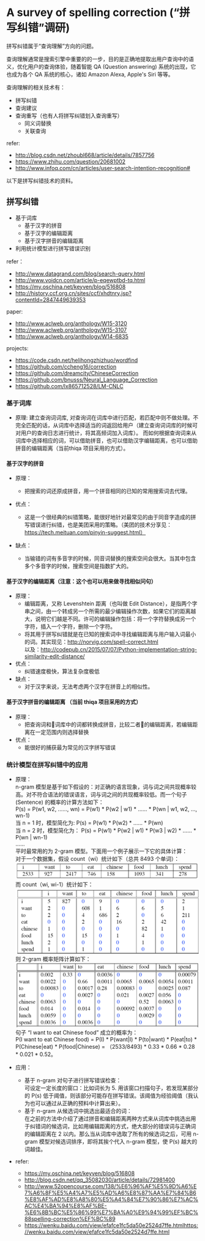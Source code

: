 # A survey of spelling correction (“拼写纠错”调研)

拼写纠错属于“查询理解”方向的问题。

查询理解通常是搜索引擎中重要的的一步，目的是正确地提取出用户查询中的语义，优化用户的查询体验，随着智能 QA (Question answering) 系统的出现，它也成为各个 QA 系统的核心，诸如 Amazon Alexa, Apple's Siri 等等。


查询理解的相关技术有：

- 拼写纠错
- 查询建议
- 查询重写（也有人将拼写纠错划入查询重写）
    - 同义词替换
    - 关联查询

refer:
- http://blog.csdn.net/zhoubl668/article/details/7857756
- https://www.zhihu.com/question/20681002
- http://www.infoq.com/cn/articles/user-search-intention-recognition#

以下是拼写纠错技术的资料。

## 拼写纠错

- 基于词库
    - 基于汉字的拼音
    - 基于汉字的编辑距离
    - 基于汉字拼音的编辑距离
- 利用统计模型进行拼写错误识别

refer：
- http://www.datagrand.com/blog/search-query.html
- http://www.voidcn.com/article/p-eqewptbd-tq.html
- https://my.oschina.net/keyven/blog/516808
- http://history.ccf.org.cn/sites/ccf/xhdtnry.jsp?contentId=2847449639353

paper:
- http://www.aclweb.org/anthology/W15-3120
- http://www.aclweb.org/anthology/W15-3107
- http://www.aclweb.org/anthology/W14-6835

projects:
- https://code.csdn.net/helihongzhizhuo/wordfind
- https://github.com/ccheng16/correction
- https://github.com/dreamcity/ChineseCorrection
- https://github.com/bnusss/Neural_Language_Correction
- https://github.com/lx865712528/LM-CNLC

### 基于词库
- 原理:
建立查询词词库, 对查询词在词库中进行匹配，若匹配中则不做处理。不完全匹配的话，从词库中选择适当的词返回给用户（建立查询词词库的时候可对用户的查询日志进行统计，将其高频词加入词库）。
而如何根据查询词来从词库中选择相应的词，可以借助拼音，也可以借助汉字编辑距离，也可以借助拼音的编辑距离（当前thiqa 项目采用的方式）。

#### 基于汉字的拼音
- 原理：
    - 把搜索的词还原成拼音，用一个拼音相同的已知的常用搜索词去代理。

- 优点：
    - 这是一个很经典的纠错策略，能很好地针对最常见的由于同音字造成的拼写错误进行纠错，也是美团采用的策略。（美团的技术分享见： https://tech.meituan.com/pinyin-suggest.html）
- 缺点：
    - 当输错的词有多音字的时候，同音词替换的搜索空间会很大。当其中包含多个多音字的时候，搜索空间是指数扩大的。

#### 基于汉字的编辑距离（注意：这个也可以用来做寻找相似问句）
- 原理：
    - 编辑距离，又称 Levenshtein 距离（也叫做 Edit Distance），是指两个字串之间，由一个转成另一个所需的最少编辑操作次数，如果它们的距离越大，说明它们越是不同。许可的编辑操作包括：将一个字符替换成另一个字符，插入一个字符，删除一个字符。  
    - 将其用于拼写纠错就是在已知的搜索词中寻找编辑距离与用户输入词最小的词。其实现见：http://norvig.com/spell-correct.html  
    以及：http://codepub.cn/2015/07/07/Python-implementation-string-similarity-edit-distance/
- 优点：
    - 纠错速度极快，算法复杂度极低
- 缺点：
    - 对于汉字来说，无法考虑两个汉字在拼音上的相似性。

#### 基于汉字拼音的编辑距离 （当前 thiqa 项目采用的方式）
- 原理：
    - 把查询词和词库中的词都转换成拼音，比较二者的编辑距离，若编辑距离在一定范围内则选择替换
- 优点：
    - 能很好的捕获最为常见的汉字拼写错误


### 统计模型在拼写纠错中的应用
- 原理：  
n-gram 模型是基于如下假设的：对正确的语言现象，词与词之间共现概率较高。对不符合语法的错误语言，词与词之间的共现概率较低。而一个句子 (Sentence) 的概率的计算方法如下：  
P(s) = P(w1, w2, ......, wn) = P(w1) * P(w2 | w1) * ...... * P(wn | w1, w2, ..., wn-1)  
当 n = 1 时，模型简化为:
P(s) = P(w1) * P(w2) * ...... * P(wn)  
当 n = 2 时，模型简化为：
P(s) = P(w1) * P(w2 | w1) * P(w3 | w2) * ...... * P(wn | wn-1)  
......  
平时最常用的为 2-gram 模型。下面用一个例子展示一下它的具体计算：  
对于一个数据集，假设 count（wi）统计如下（总共 8493 个单词）：  
![word_num](./word_num.png)  
而 count（wi, wi-1）统计如下：  
![word_num](./word_num2.png)  
则 2-gram 概率矩阵计算如下：  
![word_fre](./word_fre.png)  
句子 “I want to eat Chinese food” 成立的概率为：  
P(I want to eat Chinese food) = P(I) * P(want|I) * P(to|want) * P(eat|to) * P(Chinese|eat) * P(food|Chinese)
 = （2533/8493) * 0.33 * 0.66 * 0.28 * 0.021 * 0.52。

- 应用：  
    - 基于 n-gram 对句子进行拼写错误检查：  
    可设定一定长度的窗口：比如词长为 5. 用该窗口扫描句子，若发现某部分的 P(s) 低于阈值，则该部分可能存在拼写错误。该阈值为经验阈值（我认为也可以通过从正确的预料中计算出来）。
    - 基于 n-gram 从候选词中挑选出最适合的词：  
    在之前的方法中介绍了通过拼音和编辑距离两种方式来从词库中挑选出用于纠错词的候选词，比如用编辑距离的方式，绝大部分的错误词与正确词的编辑距离在 2 以内。那么当从词库中选取了所有的候选词之后，可用 n-gram 模型对候选词排序，即将其挨个代入 n-gram 模型，使 P(s) 越大的词越佳。

- refer:  
    - https://my.oschina.net/keyven/blog/516808
    - http://blog.csdn.net/qq_35082030/article/details/72981400
    - http://www.52opencourse.com/138/%E6%96%AF%E5%9D%A6%E7%A6%8F%E5%A4%A7%E5%AD%A6%E8%87%AA%E7%84%B6%E8%AF%AD%E8%A8%80%E5%A4%84%E7%90%86%E7%AC%AC%E4%BA%94%E8%AF%BE-%E6%8B%BC%E5%86%99%E7%BA%A0%E9%94%99%EF%BC%88spelling-correction%EF%BC%89
    - https://wenku.baidu.com/view/efafce1fc5da50e2524d7ffe.htmlhttps://wenku.baidu.com/view/efafce1fc5da50e2524d7ffe.html


